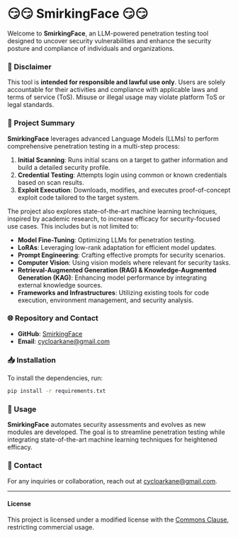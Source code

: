
# 😏😏 SmirkingFace 😏😏

Welcome to **SmirkingFace**, an LLM-powered penetration testing tool designed to uncover security vulnerabilities and enhance the security posture and compliance of individuals and organizations.

### 🚨 Disclaimer

This tool is **intended for responsible and lawful use only**. Users are solely accountable for their activities and compliance with applicable laws and terms of service (ToS). Misuse or illegal usage may violate platform ToS or legal standards.

### 📜 Project Summary

**SmirkingFace** leverages advanced Language Models (LLMs) to perform comprehensive penetration testing in a multi-step process:

1. **Initial Scanning**: Runs initial scans on a target to gather information and build a detailed security profile.
2. **Credential Testing**: Attempts login using common or known credentials based on scan results.
3. **Exploit Execution**: Downloads, modifies, and executes proof-of-concept exploit code tailored to the target system.

The project also explores state-of-the-art machine learning techniques, inspired by academic research, to increase efficacy for security-focused use cases. This includes but is not limited to:

- **Model Fine-Tuning**: Optimizing LLMs for penetration testing.
- **LoRAs**: Leveraging low-rank adaptation for efficient model updates.
- **Prompt Engineering**: Crafting effective prompts for security scenarios.
- **Computer Vision**: Using vision models where relevant for security tasks.
- **Retrieval-Augmented Generation (RAG) & Knowledge-Augmented Generation (KAG)**: Enhancing model performance by integrating external knowledge sources.
- **Frameworks and Infrastructures**: Utilizing existing tools for code execution, environment management, and security analysis.

### 🌐 Repository and Contact

- **GitHub**: [SmirkingFace](https://github.com/cycloarcane/smirkingface)
- **Email**: [cycloarkane@gmail.com](mailto:cycloarkane@gmail.com)

### 📥 Installation

To install the dependencies, run:

```bash
pip install -r requirements.txt
```

### 🚀 Usage

**SmirkingFace** automates security assessments and evolves as new modules are developed. The goal is to streamline penetration testing while integrating state-of-the-art machine learning techniques for heightened efficacy.

### 📧 Contact

For any inquiries or collaboration, reach out at cycloarkane@gmail.com.

---

#### License

This project is licensed under a modified license with the [Commons Clause](https://commonsclause.com/), restricting commercial usage.
